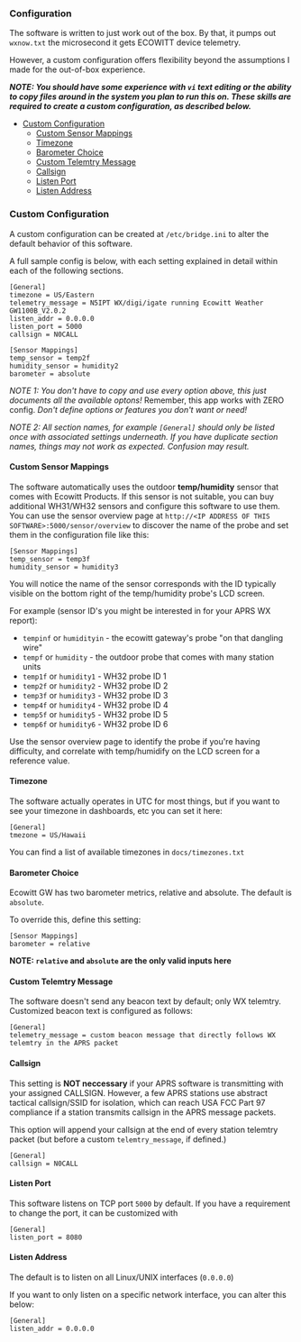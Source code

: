 ### Configuration

The software is written to just work out of the box. By that, it pumps out `wxnow.txt` the microsecond it gets ECOWITT device telemetry.

However, a custom configuration offers flexibility beyond the assumptions I made for the out-of-box experience.

***NOTE: You should have some experience with `vi` text editing or the ability to copy files around in the system you plan to run this on. These skills are required to create a custom configuration, as described below.***

- [Custom Configuration](#custom-configuration)
  * [Custom Sensor Mappings](#custom-sensor-mappings)
  * [Timezone](#timezone)
  * [Barometer Choice](#barometer-choice)
  * [Custom Telemtry Message](#custom-telemtry-message)
  * [Callsign](#callsign)
  * [Listen Port](#listen-port)
  * [Listen Address](#listen-address)

### Custom Configuration

A custom configuration can be created at `/etc/bridge.ini` to alter the default behavior of this software.

A full sample config is below, with each setting explained in detail within each of the following sections.

```
[General]
timezone = US/Eastern
telemetry_message = N5IPT WX/digi/igate running Ecowitt Weather GW1100B_V2.0.2
listen_addr = 0.0.0.0
listen_port = 5000
callsign = N0CALL

[Sensor Mappings]
temp_sensor = temp2f
humidity_sensor = humidity2
barometer = absolute
```

*NOTE 1: You don't have to copy and use every option above, this just documents all the available optons!* Remember, this app works with ZERO config. *Don't define options or features you don't want or need!*

*NOTE 2: All section names, for example `[General]` should only be listed once with associated settings underneath. If you have duplicate section names, things may not work as expected. Confusion may result.*

#### Custom Sensor Mappings

The software automatically uses the outdoor **temp/humidity** sensor that comes with Ecowitt Products. If this sensor is not suitable, you can buy additional WH31/WH32 sensors and configure this software to use them. You can use the sensor overview page at `http://<IP ADDRESS OF THIS SOFTWARE>:5000/sensor/overview` to discover the name of the probe and set them in the configuration file like this:

```
[Sensor Mappings]
temp_sensor = temp3f
humidity_sensor = humidity3
```

You will notice the name of the sensor corresponds with the ID typically visible on the bottom right of the temp/humidity probe's LCD screen.

For example (sensor ID's you might be interested in for your APRS WX report):

* `tempinf` or `humidityin` - the ecowitt gateway's probe "on that dangling wire"
* `tempf` or `humidity` - the outdoor probe that comes with many station units
* `temp1f` or `humidity1` - WH32 probe ID 1
* `temp2f` or `humidity2` - WH32 probe ID 2
* `temp3f` or `humidity3` - WH32 probe ID 3
* `temp4f` or `humidity4` - WH32 probe ID 4
* `temp5f` or `humidity5` - WH32 probe ID 5
* `temp6f` or `humidity6` - WH32 probe ID 6

Use the sensor overview page to identify the probe if you're having difficulty, and correlate with temp/humidify on the LCD screen for a reference value.

#### Timezone

The software actually operates in UTC for most things, but if you want to see your timezone in dashboards, etc you can set it here:

```
[General]
tmezone = US/Hawaii
```

You can find a list of available timezones in `docs/timezones.txt`

#### Barometer Choice

Ecowitt GW has two barometer metrics, relative and absolute. The default is `absolute`.

To override this, define this setting:
```
[Sensor Mappings]
barometer = relative
```

**NOTE: `relative` and `absolute` are the only valid inputs here**

#### Custom Telemtry Message

The software doesn't send any beacon text by default; only WX telemtry. Customized beacon text is configured as follows:

```
[General]
telemetry_message = custom beacon message that directly follows WX telemtry in the APRS packet
```

#### Callsign

This setting is **NOT neccessary** if your APRS software is transmitting with your assigned CALLSIGN. However, a few APRS stations use abstract tactical callsign/SSID for isolation, which can reach USA FCC Part 97 compliance if a station transmits callsign in the APRS message packets.

This option will append your callsign at the end of every station telemtry packet (but before a custom `telemtry_message`, if defined.)

```
[General]
callsign = N0CALL
```

#### Listen Port

This software listens on TCP port `5000` by default. If you have a requirement to change the port, it can be customized with

```
[General]
listen_port = 8080
```

#### Listen Address

The default is to listen on all Linux/UNIX interfaces (`0.0.0.0`)

If you want to only listen on a specific network interface, you can alter this below:
```
[General]
listen_addr = 0.0.0.0
```
